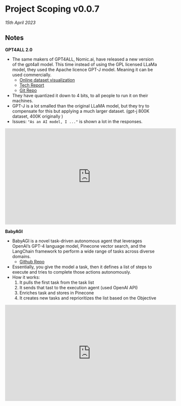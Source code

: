 # Project Scoping v0.0.7

*15th April 2023*


## Notes

**GPT4ALL 2.0**

- The same makers of GPT4ALL, Nomic.ai, have released a new version of the gpt4all model. This time instead of using the GPL licensed LLaMa model, they used the Apache licence GPT-J model. Meaning it can be used commercially. 
    - [Online dataset visualization](https://atlas.nomic.ai/map/gpt4all_data_clean)
    - [Tech Report](https://static.nomic.ai/gpt4all/2023_GPT4All-J_Technical_Report_2.pdf)
    - [Git Repo](https://github.com/nomic-ai/gpt4all)
- They have quantized it down to 4 bits, to all people to run it on their machines. 
- GPT-J is a lot smalled than the original LLaMA model, but they try to compensate for this but applying a much larger dataset. (gpt-j 800K dataset, 400K originally )
- Issues: `"As an AI model, I ..."` is shown a lot in the responses.

<center>
<iframe width="560" height="315" src="https://www.youtube.com/embed/5icWiTvDQS0" title="YouTube video player" frameborder="0" allow="accelerometer; autoplay; clipboard-write; encrypted-media; gyroscope; picture-in-picture; web-share" allowfullscreen></iframe>
</center>


**BabyAGI**

- BabyAGI is a novel task-driven autonomous agent that leverages OpenAI’s GPT-4 language model, Pinecone vector search, and the LangChain framework to perform a wide range of tasks across diverse domains.
    - [Github Repo](https://github.com/yoheinakajima/babyagi)
- Essentially, you give the model a task, then it defines a list of steps to execute and tries to complete those actions autonomously.
- How it works:
    1. It pulls the first task from the task list
    2. It sends that tast to the execution agent (used OpenAI API)
    3. Enriches task and stores in Pinecone
    4. It creates new tasks and reprioritizes the list based on the Objective


<center>

<iframe width="560" height="315" src="https://www.youtube.com/embed/pAtguEz7CBs" title="YouTube video player" frameborder="0" allow="accelerometer; autoplay; clipboard-write; encrypted-media; gyroscope; picture-in-picture; web-share" allowfullscreen></iframe>

</center>

